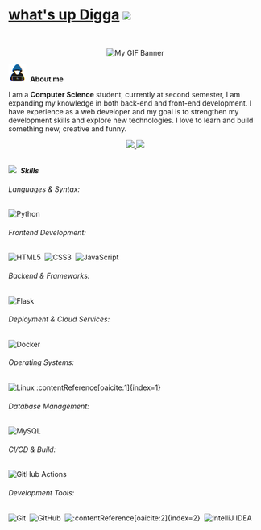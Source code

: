 <h1>
  <b></b>
  <a href="https://github.com/ALX-13">what's up Digga</a>
  <img src="https://media.giphy.com/media/hvRJCLFzcasrR4ia7z/giphy.gif" width="40">
</h1>
<br>
<p align="center">
  <img src="./7663682e3d805c0e51d1559ec13a3fea-vmake.gif" alt="My GIF Banner" />
</p>

<img src="about_me.gif?raw=true" width="35">&nbsp;  <b>About me</b>

I am a <b>Computer Science</b> student, currently at second semester, I am expanding my knowledge in both back-end and front-end development. I have experience as a web developer and my goal is to strengthen my development skills and explore new technologies. I love to learn and build something new, creative and funny.
<br>

<!-- Social Links -->
<div align="center">
  <a href="mailto:bishwas.cdyy@gmail.com">
    <img src="https://img.shields.io/badge/Gmail-D14836?style=for-the-badge&logo=gmail&logoColor=white&color=black" />
  </a>
  <a href="https://www.linkedin.com/in/-bishwas">
    <img src="https://img.shields.io/badge/LinkedIn-%2312100E.svg?&style=for-the-badge&logo=linkedin&logoColor=white&color=black" />
  </a>
</div>

<br>


<img src="https://media2.giphy.com/media/QssGEmpkyEOhBCb7e1/giphy.gif?cid=ecf05e47a0n3gi1bfqntqmob8g9aid1oyj2wr3ds3mg700bl&rid=giphy.gif" width ="30">&nbsp; ***Skills***

###### Languages & Syntax:
![Python](https://img.shields.io/badge/python-3670A0?style=for-the-badge&logo=python&logoColor=ffdd54)&nbsp;

###### Frontend Development:
![HTML5](https://img.shields.io/badge/html5-%23E34F26.svg?style=for-the-badge&logo=html5&logoColor=white)&nbsp;
![CSS3](https://img.shields.io/badge/css3-%231572B6.svg?style=for-the-badge&logo=css3&logoColor=white)&nbsp;
![JavaScript](https://img.shields.io/badge/JavaScript-%23F7DF1E.svg?style=for-the-badge&logo=javascript&logoColor=black)&nbsp;

###### Backend & Frameworks:
![Flask](https://img.shields.io/badge/Flask-000000?style=for-the-badge&logo=flask&logoColor=white)&nbsp;

###### Deployment & Cloud Services:
![Docker](https://img.shields.io/badge/docker-%230db7ed.svg?style=for-the-badge&logo=docker&logoColor=white)&nbsp;

###### Operating Systems:
![Linux](https://img.shields.io/badge/Linux-FCC624?style=for-the-badge&logo=linux&logoColor=black)&nbsp;:contentReference[oaicite:1]{index=1}

###### Database Management:
![MySQL](https://img.shields.io/badge/MySQL-4479A1?style=for-the-badge&logo=mysql&logoColor=white)&nbsp;

###### CI/CD & Build:
![GitHub Actions](https://img.shields.io/badge/GitHub%20Actions-2088FF?style=for-the-badge&logo=github-actions&logoColor=white)&nbsp;

###### Development Tools:
![Git](https://img.shields.io/badge/Git-E44C30?style=for-the-badge&logo=git&logoColor=white)&nbsp;
![GitHub](https://img.shields.io/badge/GitHub-%23121011.svg?style=for-the-badge&logo=github&logoColor=white)&nbsp;
![:contentReference[oaicite:2]{index=2}](https://img.shields.io/badge/Visual%20Studio%20Code-0078d7?style=for-the-badge&logo=visual-studio-code&logoColor=white)&nbsp;
![IntelliJ IDEA](https://img.shields.io/badge/IntelliJIDEA-000000?style=for-the-badge&logo=intellij-idea&logoColor=white)&nbsp;



